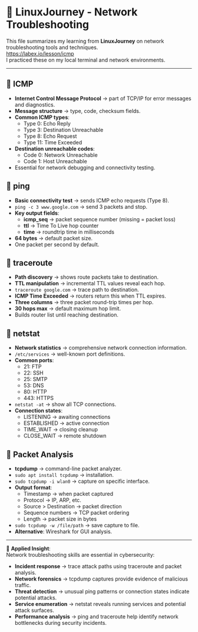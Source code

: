 # 🐧 LinuxJourney - Network Troubleshooting

This file summarizes my learning from **LinuxJourney** on network troubleshooting tools and techniques.  
https://labex.io/lesson/icmp  
I practiced these on my local terminal and network environments.

---

## 🔹 ICMP
- **Internet Control Message Protocol** → part of TCP/IP for error messages and diagnostics.
- **Message structure** → type, code, checksum fields.
- **Common ICMP types**:
  - Type 0: Echo Reply
  - Type 3: Destination Unreachable
  - Type 8: Echo Request
  - Type 11: Time Exceeded
- **Destination unreachable codes**:
  - Code 0: Network Unreachable
  - Code 1: Host Unreachable
- Essential for network debugging and connectivity testing.

## 🔹 ping
- **Basic connectivity test** → sends ICMP echo requests (Type 8).
- `ping -c 3 www.google.com` → send 3 packets and stop.
- **Key output fields**:
  - **icmp_seq** → packet sequence number (missing = packet loss)
  - **ttl** → Time To Live hop counter
  - **time** → roundtrip time in milliseconds
- **64 bytes** → default packet size.
- One packet per second by default.

## 🔹 traceroute
- **Path discovery** → shows route packets take to destination.
- **TTL manipulation** → incremental TTL values reveal each hop.
- `traceroute google.com` → trace path to destination.
- **ICMP Time Exceeded** → routers return this when TTL expires.
- **Three columns** → three packet round-trip times per hop.
- **30 hops max** → default maximum hop limit.
- Builds router list until reaching destination.

## 🔹 netstat
- **Network statistics** → comprehensive network connection information.
- `/etc/services` → well-known port definitions.
- **Common ports**:
  - 21: FTP
  - 22: SSH
  - 25: SMTP
  - 53: DNS
  - 80: HTTP
  - 443: HTTPS
- `netstat -at` → show all TCP connections.
- **Connection states**:
  - LISTENING → awaiting connections
  - ESTABLISHED → active connection
  - TIME_WAIT → closing cleanup
  - CLOSE_WAIT → remote shutdown

## 🔹 Packet Analysis
- **tcpdump** → command-line packet analyzer.
- `sudo apt install tcpdump` → installation.
- `sudo tcpdump -i wlan0` → capture on specific interface.
- **Output format**:
  - Timestamp → when packet captured
  - Protocol → IP, ARP, etc.
  - Source > Destination → packet direction
  - Sequence numbers → TCP packet ordering
  - Length → packet size in bytes
- `sudo tcpdump -w /file/path` → save capture to file.
- **Alternative**: Wireshark for GUI analysis.

---

📌 **Applied Insight**:  
Network troubleshooting skills are essential in cybersecurity:
- **Incident response** → trace attack paths using traceroute and packet analysis.  
- **Network forensics** → tcpdump captures provide evidence of malicious traffic.  
- **Threat detection** → unusual ping patterns or connection states indicate potential attacks.  
- **Service enumeration** → netstat reveals running services and potential attack surfaces.  
- **Performance analysis** → ping and traceroute help identify network bottlenecks during security incidents.
